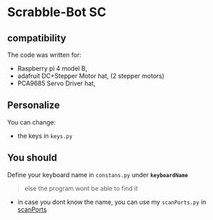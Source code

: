 # Scrabble-Bot SC
## compatibility

The code was written for:
- Raspberry pi 4 model B,
- adafruit DC+Stepper Motor hat, (2 stepper motors)
- PCA9685 Servo Driver hat,
  
## Personalize

You can change:
- the keys in `keys.py`
## You should
Define your keyboard name in `constans.py` under **`keyboardName`**
> else the program wont be able to find it
   - in case you dont know the name, you can use my `scanPorts.py` in [scanPorts][1]



[1]: https://github.com/Vejtah/scrabblebot/blob/main/tools/scanPorts.py
